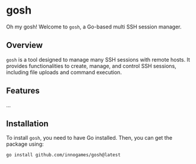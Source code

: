 # gosh

Oh my gosh! Welcome to `gosh`, a Go-based multi SSH session manager.

## Overview

`gosh` is a tool designed to manage many SSH sessions with remote hosts. It provides functionalities to create, manage, and control SSH sessions, including file uploads and command execution.

## Features

...

## Installation

To install `gosh`, you need to have Go installed. Then, you can get the package using:

```sh
go install github.com/innogames/gosh@latest
